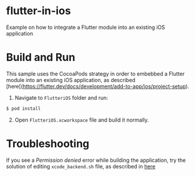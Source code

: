 # flutter-in-ios
Example on how to integrate a Flutter module into an existing iOS application

# Build and Run

This sample uses the CocoaPods strategy in order to embebbed a Flutter module into an existing iOS application, as described [here[(https://flutter.dev/docs/development/add-to-app/ios/project-setup).

1. Navigate to `FlutteriOS` folder and run:
```bash
$ pod install
``` 
2. Open `FlutteriOS.xcworkspace` file and build it normally.

# Troubleshooting

If you see a *Permission denied* error while building the application, try the solution of editing `xcode_backend.sh` file, as described in [here](https://github.com/flutter/flutter/issues/40146)

